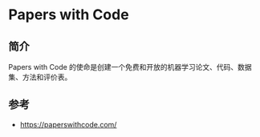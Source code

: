 # Papers with Code

## 简介

Papers with Code 的使命是创建一个免费和开放的机器学习论文、代码、数据集、方法和评价表。



## 参考

- https://paperswithcode.com/
